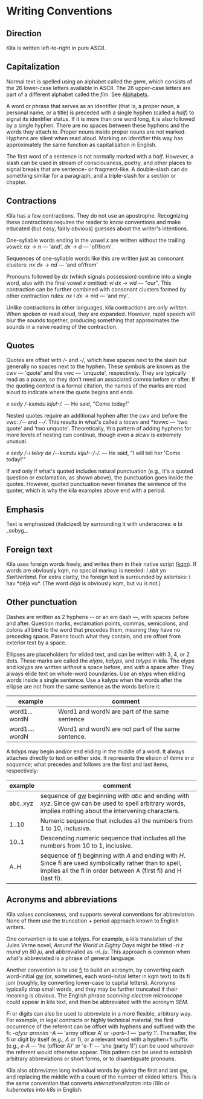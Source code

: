 # Writing Conventions

## Direction
Kila is written left-to-right in pure ASCII.

## Capitalization
Normal text is spelled using an alphabet called the *gwm*, which consists of the 26 lower-case letters available in ASCII. The 26 upper-case letters are part of a different alphabet called the *fim*. See [Alphabets](alphabets.md).

A word or phrase that serves as an identifier (that is, a proper noun, a personal name, or a title) is preceded with a single hyphen (called a *haif*) to signal its identifier status. If it is more than one word long, it is also followed by a single hyphen. There are no spaces between these hyphens and the words they attach to. Proper nouns inside proper nouns are not marked. Hyphens are silent when read aloud. Marking an identifier this way has approximately the same function as capitalization in English.

The first word of a sentence is not normally marked with a *haif*. However, a slash can be used in stream of consciousness, poetry, and other places to signal breaks that are sentence- or fragment-like. A double-slash can do something similar for a paragraph, and a triple-slash for a section or chapter.

## Contractions
Kila has a few contractions. They do not use an apostrophe. Recognizing these contractions requires the reader to know conventions and make educated (but easy, fairly obvious) guesses about the writer's intentions.

One-syllable words ending in the vowel *x* are written without the trailing vowel: *nx* &rarr; *n* &mdash; 'and', *dx* &rarr; *d* &mdash; 'of/from'.

Sequences of one-syllable words like this are written just as consonant clusters: *nx dx* &rarr; *nd* &mdash; 'and of/from'

Pronouns followed by *dx* (which signals possession) combine into a single word, also with the final vowel *x* omitted: *vi dx* &rarr; *vid* &mdash; "our". This contraction can be further combined with consonant clusters formed by other contraction rules: *nx i dx* &rarr; *nid* &mdash; 'and my'.

Unlike contractions in other languages, kila contractions are *only written*. When spoken or read aloud, they are expanded. However, rapid speech will blur the sounds together, producing something that approximates the sounds in a naive reading of the contraction.

## Quotes
Quotes are offset with */-* and *-/*, which have spaces next to the slash but generally no spaces next to the hyphen. These symbols are known as the *cwv* &mdash; 'quote' and the *vwc* &mdash; 'unquote', respectively. They are typically read as a pause, so they don't need an associated comma before or after. If the quoting context is a formal citation, the names of the marks are read aloud to indicate where the quote begins and ends. 

*e sedy /-kxmdu kiju!-/.* &mdash; He said, "Come today!"

Nested quotes require an additional hyphen after the cwv and before the vwc: */--* and *--/*. This results in what's called a *tocwv* and *tovwc &mdash; 'two quote' and 'two unquote'. Theoretically, this pattern of adding hyphens for more levels of nesting can continue, though even a *sicwv* is extremely unusual.

*e sedy /-i telvy de /--kxmdu kiju!--/-/.* &mdash; He said, "I will tell her 'Come today!'"

If and only if what's quoted includes natural punctuation (e.g., it's a quoted question or exclamation, as shown above), the punctuation goes inside the quotes. However, quoted punctuation never finishes the sentence of the quoter, which is why the kila examples above end with a period.

## Emphasis
Text is emphasized (italicized) by surrounding it with underscores: e bi \_sobyg\_.

## Foreign text
Kila uses foreign words freely, and writes them in their native script ([kqm](alphabets.md#kqm)). If words are obviously kqm, no special markup is needed: *i xbit yn Switzerland*. For extra clarity, the foreign text is surrounded by asterisks: i hav \*déjà vu\*. (The word *déjà* is obviously kqm, but vu is not.) 

## Other punctuation
Dashes are written as 2 hyphens -- or an em dash &mdash;, with spaces before and after. Question marks, exclamation points, commas, semicolons, and colons all bind to the word that precedes them, meaning they have no preceding space. Parens touch what they contain, and are offset from exterior text by a space.

Ellipses are placeholders for elided text, and can be written with 3, 4, or 2 dots. These marks are called the *elyps*, *kalyps*, and *tolyps* in kila. The elyps and kalyps are written *without* a space before, and *with* a space after. They always elide text on whole-word boundaries. Use an elyps when eliding words inside a single sentence. Use a kalyps when the words after the ellipse are not from the same sentence as the words before it:

example | comment
--- | ---
word1... wordN | Word1 and wordN are part of the same sentence
word1.... wordN | Word1 and wordN are not part of the same sentence.

A tolyps may begin and/or end eliding in the middle of a word. It always attaches directly to text on either side. It represents the elision of *items in a sequence*; what precedes and follows are the first and last items, respectively:

example | comment
--- | ---
abc..xyz | sequence of [gw](alphabets.md#gwm) beginning with *abc* and ending with *xyz*. Since gw can be used to spell arbitrary words, implies nothing about the intervening characters.
1..10 | Numeric sequence that includes all the numbers from 1 to 10, inclusive.
10..1 | Descending numeric sequence that includes all the numbers from 10 to 1, inclusive.
A..H | sequence of [fi](alphabets.md#fim) beginning with *A* and ending with *H*. Since fi are used symbolically rather than to spell, implies all the fi in order between A (first fi) and H (last fi). 

## Acronyms and abbreviations
Kila values conciseness, and supports several conventions for abbreviation. None of them use the truncation + period approach known to English writers.

One convention is to use a tolyps. For example, a kila translation of the Jules Verne novel, *Around the World in Eighty Days* might be titled *-ri z mund yn 80 ju*, and abbreviated as *-ri..ju*. This approach is common when what's abbreviated is a phrase of general language.

Another convention is to use [fi](alphabets.md#fim) to build an acronym, by converting each word-initial [gw](alphabets.md#gw) (or, sometimes, each word-initial letter in kqm text) to its fi jum (roughly, by converting lower-case to capital letters). Acronyms typically drop small words, and they may be further truncated if their meaning is obvious. The English phrase *scanning electron microscope* could appear in kila text, and then be abbreviated with the acronym *SEM*.

Fi or digits can also be used to abbreviate in a more flexible, arbitrary way. For example, in legal contracts or highly technical material, the first occurrence of the referent can be offset with hyphens and suffixed with the fi: *-afysr armnim -A* &mdash; 'army officer A' or *-parti-1* &mdash; 'party 1'. Thereafter, the fi or digit by itself (e.g., *A* or *1*), or a relevant word with a hyphen+fi suffix (e.g., *e-A* &mdash; 'he (officer A)' or 'e-1' &mdash; 'she (party 1)') can be used wherever the referent would otherwise appear. This pattern can be used to establish arbitrary abbreviations or short forms, or to disambiguate pronouns.

Kila also abbreviates long individual words by giving the first and last gw, and replacing the middle with a count of the number of elided letters. This is the same convention that converts *internationalizaton* into *i18n* or *kubernetes* into *k8s* in English.
